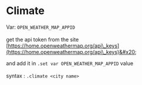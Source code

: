 # Climate

Var: `OPEN_WEATHER_MAP_APPID`\
\
get the api token from the site [https://home.openweathermap.org/api\_keys](https://home.openweathermap.org/api\_keys)&#x20;

and add it in `.set var OPEN_WEATHER_MAP_APPID` value\
\
syntax : `.climate <city name>`
